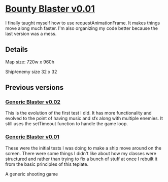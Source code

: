 # [Bounty Blaster v0.01](https://dkallen78.github.io/generic-blaster/blaster-02.html)

I finally taught myself how to use requestAnimationFrame. It makes things move along much faster. I'm also organizing my code better because the last version was a mess.

## Details

Map size: 720w x 960h

Ship/enemy size 32 x 32

## Previous versions

### [Generic Blaster v0.02](https://dkallen78.github.io/generic-blaster/blaster-02/blaster-01.html)

This is the evolution of the first test I did. It has more functionality and evolved to the point of having music and sfx along with multiple enemies. It still uses the setTimeout function to handle the game loop.

### [Generic Blaster v0.01](https://dkallen78.github.io/generic-blaster/blaster-01/blaster.html)

These were the initial tests I was doing to make a ship move around on the screen. There were some things I didn't like about how my classes were structured and rather than trying to fix a bunch of stuff at once I rebuilt it from the basic principles of this teplate.

A generic shooting game
